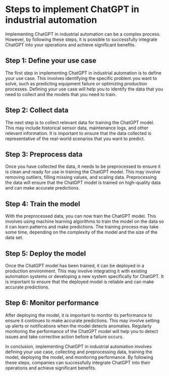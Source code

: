 Steps to implement ChatGPT in industrial automation
=============================================================================================================

Implementing ChatGPT in industrial automation can be a complex process. However, by following these steps, it is possible to successfully integrate ChatGPT into your operations and achieve significant benefits.

Step 1: Define your use case
----------------------------

The first step in implementing ChatGPT in industrial automation is to define your use case. This involves identifying the specific problem you want to solve, such as predicting equipment failure or optimizing production processes. Defining your use case will help you to identify the data that you need to collect and the models that you need to train.

Step 2: Collect data
--------------------

The next step is to collect relevant data for training the ChatGPT model. This may include historical sensor data, maintenance logs, and other relevant information. It is important to ensure that the data collected is representative of the real-world scenarios that you want to predict.

Step 3: Preprocess data
-----------------------

Once you have collected the data, it needs to be preprocessed to ensure it is clean and ready for use in training the ChatGPT model. This may involve removing outliers, filling missing values, and scaling data. Preprocessing the data will ensure that the ChatGPT model is trained on high-quality data and can make accurate predictions.

Step 4: Train the model
-----------------------

With the preprocessed data, you can now train the ChatGPT model. This involves using machine learning algorithms to train the model on the data so it can learn patterns and make predictions. The training process may take some time, depending on the complexity of the model and the size of the data set.

Step 5: Deploy the model
------------------------

Once the ChatGPT model has been trained, it can be deployed in a production environment. This may involve integrating it with existing automation systems or developing a new system specifically for ChatGPT. It is important to ensure that the deployed model is reliable and can make accurate predictions.

Step 6: Monitor performance
---------------------------

After deploying the model, it is important to monitor its performance to ensure it continues to make accurate predictions. This may involve setting up alerts or notifications when the model detects anomalies. Regularly monitoring the performance of the ChatGPT model will help you to detect issues and take corrective action before a failure occurs.

In conclusion, implementing ChatGPT in industrial automation involves defining your use case, collecting and preprocessing data, training the model, deploying the model, and monitoring performance. By following these steps, companies can successfully integrate ChatGPT into their operations and achieve significant benefits.
